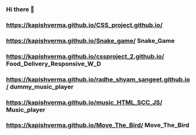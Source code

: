 ### Hi there 👋
### https://kapishverma.github.io/CSS_project.github.io/
### https://kapishverma.github.io/Snake_game/ Snake_Game 
### https://kapishverma.github.io/cssproject_2.github.io/ Food_Delivery_Responsive_W_D
### https://kapishverma.github.io/radhe_shyam_sangeet.github.io/  dummy_music_player
### https://kapishverma.github.io/music_HTML_SCC_JS/  Music_player
### https://kapishverma.github.io/Move_The_Bird/  Move_The_Bird
